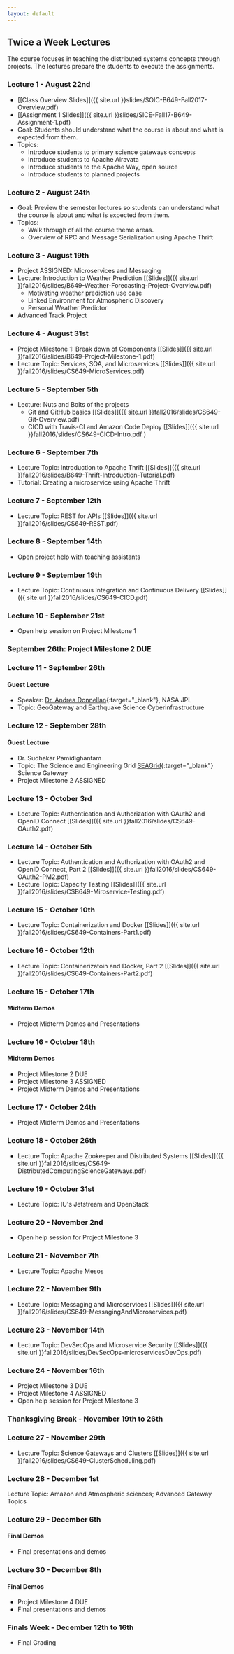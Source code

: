 ```yaml
---
layout: default
---
```


## Twice a Week Lectures

The course focuses in teaching the distributed systems concepts through projects. The lectures prepare the students to execute the assignments.

###  Lecture 1 - August 22nd
* [[Class Overview Slides]]({{ site.url }}slides/SOIC-B649-Fall2017-Overview.pdf)
* [[Assignment 1 Slides]]({{ site.url }}slides/SICE-Fall17-B649-Assignment-1.pdf)
* Goal: Students should understand what the course is about and what is expected from them.
* Topics: 
    * Introduce students to primary science gateways concepts
    * Introduce students to Apache Airavata
    * Introduce students to the Apache Way, open source
    * Introduce students to planned projects

###  Lecture 2 - August 24th
* Goal: Preview the semester lectures so students can understand what the course is about and what is expected from them.
* Topics: 
    * Walk through of all the course theme areas.
    * Overview of RPC and Message Serialization using Apache Thrift

###  Lecture 3 - August 19th
* Project ASSIGNED: Microservices and Messaging 
* Lecture: Introduction to Weather Prediction [[Slides]]({{ site.url }}fall2016/slides/B649-Weather-Forecasting-Project-Overview.pdf)
    * Motivating weather prediction use case
    * Linked Environment for Atmospheric Discovery
    * Personal Weather Predictor 
* Advanced Track Project

###  Lecture 4 - August 31st
* Project Milestone 1: Break down of Components [[Slides]]({{ site.url }}fall2016/slides/B649-Project-Milestone-1.pdf)
* Lecture Topic: Services, SOA, and Microservices [[Slides]]({{ site.url }}fall2016/slides/CS649-MicroServices.pdf)

###  Lecture 5 - September 5th
* Lecture: Nuts and Bolts of the projects 
    * Git and GitHub basics [[Slides]]({{ site.url }}fall2016/slides/CS649-Git-Overview.pdf)
    * CICD with Travis-CI and Amazon Code Deploy [[Slides]]({{ site.url }}fall2016/slides/CS649-CICD-Intro.pdf )

###  Lecture 6 - September  7th 
* Lecture Topic: Introduction to Apache Thrift [[Slides]]({{ site.url }}fall2016/slides/B649-Thrift-Introduction-Tutorial.pdf)
* Tutorial: Creating a microservice using Apache Thrift

###  Lecture 7 - September  12th
* Lecture Topic: REST for APIs [[Slides]]({{ site.url }}fall2016/slides/CS649-REST.pdf)

###  Lecture 8 - September  14th
* Open project help with teaching assistants

###  Lecture 9 - September  19th
* Lecture Topic: Continuous Integration and Continuous Delivery [[Slides]]({{ site.url }}fall2016/slides/CS649-CICD.pdf)

###  Lecture 10 - September  21st
* Open help session on Project Milestone 1

### September 26th: Project Milestone 2 DUE

###  Lecture 11 - September  26th

#### Guest Lecture
* Speaker: [Dr. Andrea Donnellan](https://science.jpl.nasa.gov/people/Donnellan/){:target="_blank"}, NASA JPL
* Topic: GeoGateway and Earthquake Science Cyberinfrastructure

###  Lecture 12 - September  28th

#### Guest Lecture
* Dr. Sudhakar Pamidighantam 
* Topic: The Science and Engineering Grid [SEAGrid](https://seagrid.org/){:target="_blank"} Science Gateway
* Project Milestone 2 ASSIGNED

###  Lecture 13 - October 3rd
* Lecture Topic: Authentication and Authorization with OAuth2 and OpenID Connect [[Slides]]({{ site.url }}fall2016/slides/CS649-OAuth2.pdf)

###  Lecture 14 - October 5th
* Lecture Topic: Authentication and Authorization with OAuth2 and OpenID Connect, Part 2 [[Slides]]({{ site.url }}fall2016/slides/CS649-OAuth2-PM2.pdf)
* Lecture Topic: Capacity Testing [[Slides]]({{ site.url }}fall2016/slides/CSB649-Miroservice-Testing.pdf)

###  Lecture 15 - October 10th
* Lecture Topic: Containerization and Docker [[Slides]]({{ site.url }}fall2016/slides/CS649-Containers-Part1.pdf)

###  Lecture 16 - October 12th
* Lecture Topic: Containerizatoin and Docker, Part 2 [[Slides]]({{ site.url }}fall2016/slides/CS649-Containers-Part2.pdf)

###  Lecture 15 - October 17th

#### Midterm Demos
* Project Midterm Demos and Presentations

###  Lecture 16 - October 18th

#### Midterm Demos
* Project Milestone 2 DUE
* Project Milestone 3 ASSIGNED
* Project Midterm Demos and Presentations

###  Lecture 17 - October 24th
* Project Midterm Demos and Presentations

###  Lecture 18 - October 26th
* Lecture Topic: Apache Zookeeper and Distributed Systems [[Slides]]({{ site.url }}fall2016/slides/CS649-DistributedComputingScienceGateways.pdf)

###  Lecture 19 - October 31st 
* Lecture Topic: IU's Jetstream and OpenStack

###  Lecture 20 - November 2nd
* Open help session for Project Milestone 3

###  Lecture 21 - November 7th
* Lecture Topic: Apache Mesos

###  Lecture 22 - November 9th
* Lecture Topic: Messaging and Microservices [[Slides]]({{ site.url }}fall2016/slides/CS649-MessagingAndMicroservices.pdf)

###  Lecture 23 - November 14th
* Lecture Topic: DevSecOps and Microservice Security [[Slides]]({{ site.url }}fall2016/slides/DevSecOps-microservicesDevOps.pdf)

###  Lecture 24 - November 16th
* Project Milestone 3 DUE
* Project Milestone 4 ASSIGNED
* Open help session for Project Milestone 3

### Thanksgiving Break - November 19th to 26th

###  Lecture 27 - November 29th
* Lecture Topic: Science Gateways and Clusters [[Slides]]({{ site.url }}fall2016/slides/CS649-ClusterScheduling.pdf)

###  Lecture 28 - December 1st
Lecture Topic: Amazon and Atmospheric sciences; Advanced Gateway Topics

###  Lecture 29 - December 6th

#### Final Demos
* Final presentations and demos

###  Lecture 30 - December 8th

#### Final Demos
* Project Milestone 4 DUE
* Final presentations and demos

###  Finals Week - December 12th to 16th 
* Final Grading 
